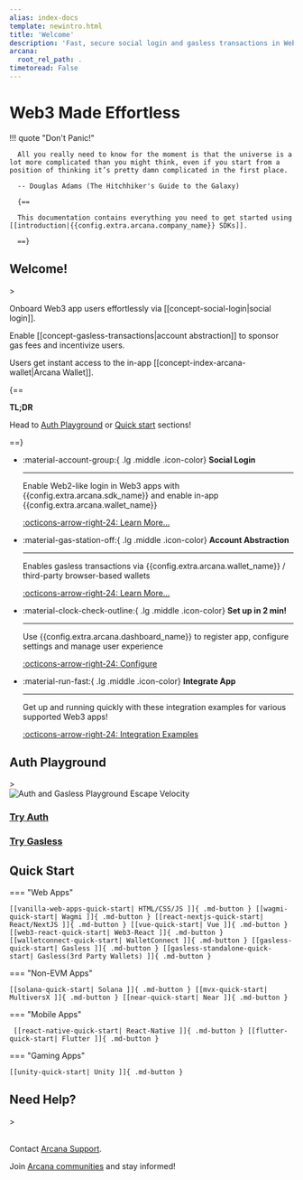 ```yaml
---
alias: index-docs
template: newintro.html
title: 'Welcome'
description: 'Fast, secure social login and gasless transactions in Web3 apps.'
arcana:
  root_rel_path: .
timetoread: False
---
```


# Web3 Made Effortless

!!! quote "Don't Panic!"

      All you really need to know for the moment is that the universe is a lot more complicated than you might think, even if you start from a position of thinking it’s pretty damn complicated in the first place.

      -- Douglas Adams (The Hitchhiker's Guide to the Galaxy)

      {==

      This documentation contains everything you need to get started using [[introduction|{{config.extra.arcana.company_name}} SDKs]].

      ==}

<h2>Welcome!</h2>>

Onboard Web3 app users effortlessly via [[concept-social-login|social login]].

Enable [[concept-gasless-transactions|account abstraction]] to sponsor gas fees and incentivize users.

Users get instant access to the in-app [[concept-index-arcana-wallet|Arcana Wallet]]. 

{==

**TL;DR**

Head to [Auth Playground](#auth-playground) or [Quick start](#quick-start) sections!

==}

<div class="grid cards" markdown>

-   :material-account-group:{ .lg .middle .icon-color} __Social Login__

    ---

    Enable Web2-like login in Web3 apps with {{config.extra.arcana.sdk_name}} and enable in-app {{config.extra.arcana.wallet_name}}

    [:octicons-arrow-right-24: Learn More...]({{page.meta.arcana.root_rel_path}}/concepts/social-login.md)

-   :material-gas-station-off:{ .lg .middle .icon-color} __Account Abstraction__

    ---

    Enables gasless transactions via {{config.extra.arcana.wallet_name}} / third-party browser-based wallets

    [:octicons-arrow-right-24: Learn More...]({{page.meta.arcana.root_rel_path}}/concepts/gasless-ops.md)

-   :material-clock-check-outline:{ .lg .middle .icon-color} __Set up in 2 min!__

    ---

    Use {{config.extra.arcana.dashboard_name}} to register app, configure settings and manage user experience

    [:octicons-arrow-right-24: Configure]({{page.meta.arcana.root_rel_path}}/setup/config-dApp-with-db.md)

-   :material-run-fast:{ .lg .middle .icon-color} __Integrate App__

    ---

    Get up and running quickly with these integration examples for various supported Web3 apps!

    [:octicons-arrow-right-24: Integration Examples](https://github.com/arcana-network/auth-examples)

</div>

<h2>Auth Playground</h2>>
<div class="tx-hero-container">
    <img src="{{config.extra.arcana.img_dir}}/escape_velocity_arcana_ca.{{config.extra.arcana.img_png}}" alt="Auth and Gasless Playground Escape Velocity"></img>
</div>

<div class="tx-hero-container">
    <div class="tx-hero-content">
        <a href="/auth/auth-try-now/">
        <div class="tx-try-now-button-blue a-link-items">
            <h3 style="color: var(--md-an-gray-light-color)">Try Auth</h3>
        </div>
        </a>
    </div>
    <div class="tx-hero-content">
        <a href="/gasless/gl-try-now/">
            <div class="tx-try-now-button-green a-link-items">
                <h3 style="color: var(--md-an-gray-light-color)">Try Gasless</h3>
            </div>
        </a>
    </div>
</div>

<h2>Quick Start</h2>

=== "Web Apps"

    [[vanilla-web-apps-quick-start| HTML/CSS/JS ]]{ .md-button } [[wagmi-quick-start| Wagmi ]]{ .md-button } [[react-nextjs-quick-start| React/NextJS ]]{ .md-button } [[vue-quick-start| Vue ]]{ .md-button } [[web3-react-quick-start| Web3-React ]]{ .md-button }  [[walletconnect-quick-start| WalletConnect ]]{ .md-button } [[gasless-quick-start| Gasless ]]{ .md-button } [[gasless-standalone-quick-start| Gasless(3rd Party Wallets) ]]{ .md-button }

=== "Non-EVM Apps"

    [[solana-quick-start| Solana ]]{ .md-button } [[mvx-quick-start| MultiversX ]]{ .md-button } [[near-quick-start| Near ]]{ .md-button }

=== "Mobile Apps"

     [[react-native-quick-start| React-Native ]]{ .md-button } [[flutter-quick-start| Flutter ]]{ .md-button }

=== "Gaming Apps"

    [[unity-quick-start| Unity ]]{ .md-button }

<h2>Need Help?</h2>>

</br>
</br>

Contact [Arcana Support](mailto:support@arcana.network). 

Join [Arcana communities]({{config.site_url}}support/community/) and stay informed!

</br>
</br>